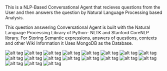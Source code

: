 This is a NLP-Based Conversational Agent that recieves questions from the User and then answers the question by Natural Language Processing based Analysis.

This question answering Conversational Agent is built with the Natural Language Processing Library of Python- NLTK and Stanford CoreNLP library. For Storing Semantic expressions, answers of questions, contexts and other Wiki Information it Uses MongoDB as the Database.

![alt tag](https://github.com/nomanHasan/NLP-Based-WIKI-Agent/blob/master/Images/chis.png)
![alt tag](https://github.com/nomanHasan/NLP-Based-WIKI-Agent/blob/master/Images/darborn.jpg)
![alt tag](https://github.com/nomanHasan/NLP-Based-WIKI-Agent/blob/master/Images/dardie.jpg)
![alt tag](https://github.com/nomanHasan/NLP-Based-WIKI-Agent/blob/master/Images/darwin.jpg)
![alt tag](https://github.com/nomanHasan/NLP-Based-WIKI-Agent/blob/master/Images/eins.PNG)
![alt tag](https://github.com/nomanHasan/NLP-Based-WIKI-Agent/blob/master/Images/jesus.jpg)
![alt tag](https://github.com/nomanHasan/NLP-Based-WIKI-Agent/blob/master/Images/kajiw.jpg)
![alt tag](https://github.com/nomanHasan/NLP-Based-WIKI-Agent/blob/master/Images/kazi.jpg)
![alt tag](https://github.com/nomanHasan/NLP-Based-WIKI-Agent/blob/master/Images/kazi.png)
![alt tag](https://github.com/nomanHasan/NLP-Based-WIKI-Agent/blob/master/Images/kaziborn.png)
![alt tag](https://github.com/nomanHasan/NLP-Based-WIKI-Agent/blob/master/Images/moses.jpg)
![alt tag](https://github.com/nomanHasan/NLP-Based-WIKI-Agent/blob/master/Images/sharat.png)
![alt tag](https://github.com/nomanHasan/NLP-Based-WIKI-Agent/blob/master/Images/sharborn.png)
![alt tag](https://github.com/nomanHasan/NLP-Based-WIKI-Agent/blob/master/Images/darborn.png)
![alt tag](https://github.com/nomanHasan/NLP-Based-WIKI-Agent/blob/master/Images/sheikh.png)
![alt tag](https://github.com/nomanHasan/NLP-Based-WIKI-Agent/blob/master/Images/dardie.png)
![alt tag](https://github.com/nomanHasan/NLP-Based-WIKI-Agent/blob/master/Images/sheikhborn.png)
![alt tag](https://github.com/nomanHasan/NLP-Based-WIKI-Agent/blob/master/Images/christmas.jpg)
![alt tag](https://github.com/nomanHasan/NLP-Based-WIKI-Agent/blob/master/Images/moses.png)
